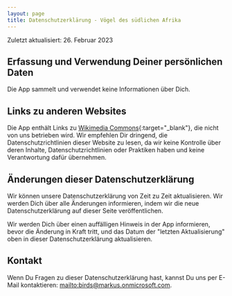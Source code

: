 ```yaml
---
layout: page
title: Datenschutzerklärung - Vögel des südlichen Afrika
---
```


Zuletzt aktualisiert: 26. Februar 2023

## Erfassung und Verwendung Deiner persönlichen Daten

Die App sammelt und verwendet keine Informationen über Dich.

## Links zu anderen Websites

Die App enthält Links zu [Wikimedia Commons](https://commons.wikimedia.org/){:target="_blank"}, die nicht von uns betrieben wird. Wir empfehlen Dir dringend, die Datenschutzrichtlinien dieser Website zu lesen, da wir keine Kontrolle über deren Inhalte, Datenschutzrichtlinien oder Praktiken haben und keine Verantwortung dafür übernehmen.

## Änderungen dieser Datenschutzerklärung

Wir können unsere Datenschutzerklärung von Zeit zu Zeit aktualisieren. Wir werden Dich über alle Änderungen informieren, indem wir die neue Datenschutzerklärung auf dieser Seite veröffentlichen.

Wir werden Dich über einen auffälligen Hinweis in der App informieren, bevor die Änderung in Kraft tritt, und das Datum der "letzten Aktualisierung" oben in dieser Datenschutzerklärung aktualisieren.

## Kontakt

Wenn Du Fragen zu dieser Datenschutzerklärung hast, kannst Du uns per E-Mail kontaktieren: <mailto:birds@markus.onmicrosoft.com>.
